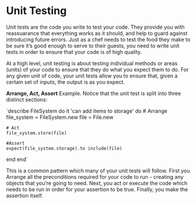 # Unit Testing
Unit tests are the code you write to test your code. They provide you with reassuarance that everything works as it should, and help to guard against introducing future errors. Just as a chef needs to test the food they make to be sure it’s good enough to serve to their guests, you need to write unit tests in order to ensure that your code is of high quality.

At a high level, unit testing is about testing individual methods or areas (units) of your code to ensure that they do what you expect them to do. For any given unit of code, your unit tests allow you to ensure that, given a certain set of inputs, the output is as you expect.

**Arrange, Act, Assert**
Example. Notice that the unit test is split into three distinct sections:

`describe FileSystem do
  it 'can add items to storage' do
    # Arrange
    file_system = FileSystem.new
    file = File.new

    # Act
    file_system.store(file)

    #Assert
    expect(file_system.storage).to include(file)
  end
end`

This is a common pattern which many of your unit tests will follow. First you Arrange all the preconditions required for your code to run - creating any objects that you’re going to need. Next, you act or execute the code which needs to be run in order for your assertion to be true. Finally, you make the assertion itself.
